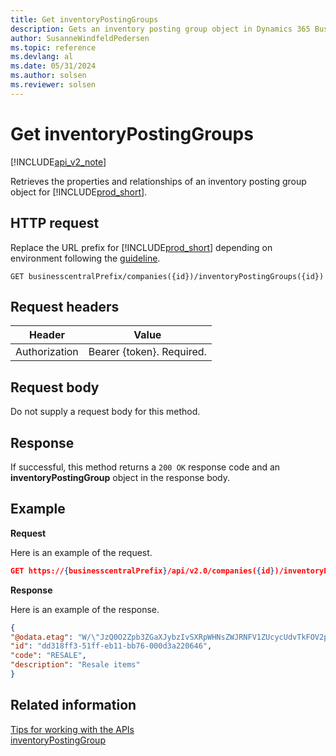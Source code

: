 ```yaml
---
title: Get inventoryPostingGroups
description: Gets an inventory posting group object in Dynamics 365 Business Central.
author: SusanneWindfeldPedersen
ms.topic: reference
ms.devlang: al
ms.date: 05/31/2024
ms.author: solsen
ms.reviewer: solsen
---
```


<!-- NOTE: This article is an auto-generated stub from the metadata file. -->
<!-- The sections marked with an EDIT_IS_REQUIRED require manual editing. -->
# Get inventoryPostingGroups

[!INCLUDE[api_v2_note](../../../includes/api_v2_note.md)]

Retrieves the properties and relationships of an inventory posting group object for [!INCLUDE[prod_short](../../../includes/prod_short.md)].

## HTTP request

Replace the URL prefix for [!INCLUDE[prod_short](../../../includes/prod_short.md)] depending on environment following the [guideline](../../v2.0/endpoints-apis-for-dynamics.md).
<!-- START>EDIT_IS_REQUIRED. There URL for accessing the endpoint might be different -->
```
GET businesscentralPrefix/companies({id})/inventoryPostingGroups({id})
```
<!-- END>EDIT_IS_REQUIRED -->
## Request headers

|Header|Value|
|------|-----|
|Authorization  |Bearer {token}. Required. |

## Request body

Do not supply a request body for this method.

## Response

If successful, this method returns a ```200 OK``` response code and an **inventoryPostingGroup** object in the response body.

## Example

**Request**

Here is an example of the request.

```json
GET https://{businesscentralPrefix}/api/v2.0/companies({id})/inventoryPostingGroups({id})
```

**Response**

Here is an example of the response.

```json
{
"@odata.etag": "W/\"JzQ0O2Zpb3ZGaXJybzIvSXRpWHNsZWJRNFV1ZUcycUdvTkFOV2paQVNiQVlaNkU9MTswMDsn\"",
"id": "dd318ff3-51ff-eb11-bb76-000d3a220646",
"code": "RESALE",
"description": "Resale items"
}
```

## Related information

[Tips for working with the APIs](/dynamics365/business-central/dev-itpro/developer/devenv-connect-apps-tips)  
[inventoryPostingGroup](../resources/dynamics_inventoryPostingGroup.md)  
